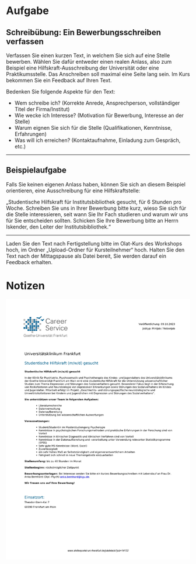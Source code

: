 # Aufgabe
## Schreibübung: Ein Bewerbungsschreiben verfassen

Verfassen Sie einen kurzen Text, in welchem Sie sich auf eine Stelle bewerben. Wählen Sie dafür entweder einen realen Anlass, also zum Beispiel eine Hilfskraft-Ausschreibung der Universität oder eine Praktikumsstelle. Das Anschreiben soll maximal eine Seite lang sein. Im Kurs bekommen Sie ein Feedback auf Ihren Text.

Bedenken Sie folgende Aspekte für den Text:

- Wem schreibe ich? (Korrekte Anrede, Ansprechperson, vollständiger Titel der Firma/Institut)
- Wie wecke ich Interesse? (Motivation für Bewerbung, Interesse an der Stelle)
- Warum eignen Sie sich für die Stelle (Qualifikationen, Kenntnisse, Erfahrungen)
- Was will ich erreichen? (Kontaktaufnahme, Einladung zum Gespräch, etc.)

---
## Beispielaufgabe

Falls Sie keinen eigenen Anlass haben, können Sie sich an diesem Beispiel orientieren, eine Ausschreibung für eine Hilfskraftstelle:

„Studentische Hilfskraft für Institutsbibliothek gesucht, für 6 Stunden pro Woche. Schreiben Sie uns in Ihrer Bewerbung bitte kurz, wieso Sie sich für die Stelle interessieren, seit wann Sie Ihr Fach studieren und warum wir uns für Sie entscheiden sollten. Schicken Sie Ihre Bewerbung bitte an Herrn Iskender, den Leiter der Institutsbibliothek.“

---
Laden Sie den Text nach Fertigstellung bitte im Olat-Kurs des Workshops hoch, im Ordner „Upload-Ordner für Kursteilnehmer“ hoch. Halten Sie den Text nach der Mittagspause als Datei bereit, Sie werden darauf ein Feedback erhalten.

# Notizen
![Example from Goethe's Stellenportal](deutsch/workshops/assets/Studentishe_Hilfskraft_mwd_gesucht.jpg)
